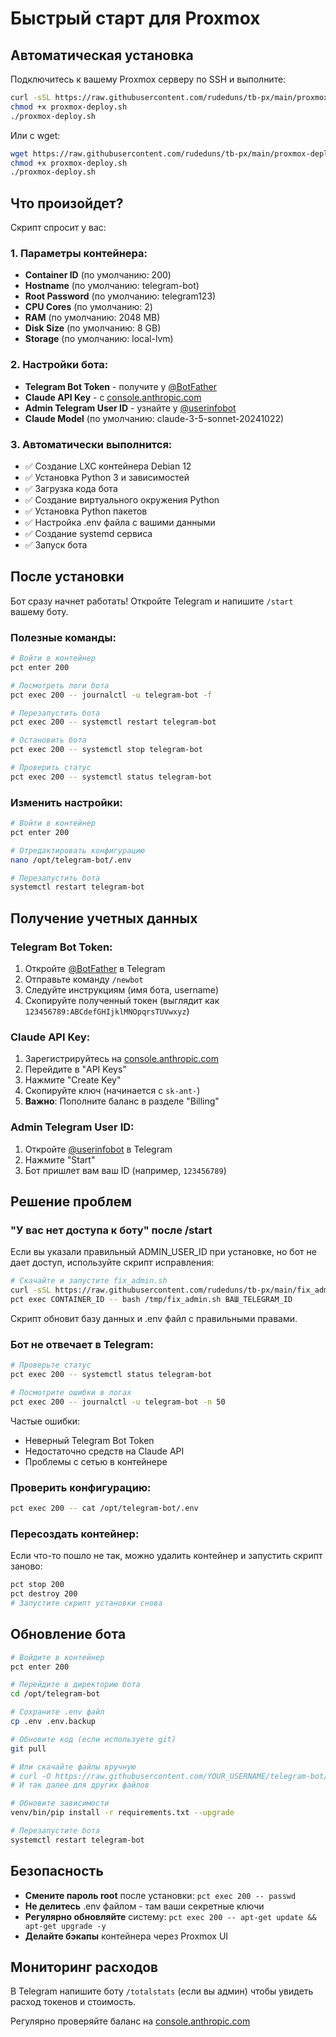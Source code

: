 # Быстрый старт для Proxmox

## Автоматическая установка

Подключитесь к вашему Proxmox серверу по SSH и выполните:

```bash
curl -sSL https://raw.githubusercontent.com/rudeduns/tb-px/main/proxmox-deploy.sh -o proxmox-deploy.sh
chmod +x proxmox-deploy.sh
./proxmox-deploy.sh
```

Или с wget:

```bash
wget https://raw.githubusercontent.com/rudeduns/tb-px/main/proxmox-deploy.sh
chmod +x proxmox-deploy.sh
./proxmox-deploy.sh
```

## Что произойдет?

Скрипт спросит у вас:

### 1. Параметры контейнера:
- **Container ID** (по умолчанию: 200)
- **Hostname** (по умолчанию: telegram-bot)
- **Root Password** (по умолчанию: telegram123)
- **CPU Cores** (по умолчанию: 2)
- **RAM** (по умолчанию: 2048 MB)
- **Disk Size** (по умолчанию: 8 GB)
- **Storage** (по умолчанию: local-lvm)

### 2. Настройки бота:
- **Telegram Bot Token** - получите у [@BotFather](https://t.me/BotFather)
- **Claude API Key** - с [console.anthropic.com](https://console.anthropic.com/)
- **Admin Telegram User ID** - узнайте у [@userinfobot](https://t.me/userinfobot)
- **Claude Model** (по умолчанию: claude-3-5-sonnet-20241022)

### 3. Автоматически выполнится:
- ✅ Создание LXC контейнера Debian 12
- ✅ Установка Python 3 и зависимостей
- ✅ Загрузка кода бота
- ✅ Создание виртуального окружения Python
- ✅ Установка Python пакетов
- ✅ Настройка .env файла с вашими данными
- ✅ Создание systemd сервиса
- ✅ Запуск бота

## После установки

Бот сразу начнет работать! Откройте Telegram и напишите `/start` вашему боту.

### Полезные команды:

```bash
# Войти в контейнер
pct enter 200

# Посмотреть логи бота
pct exec 200 -- journalctl -u telegram-bot -f

# Перезапустить бота
pct exec 200 -- systemctl restart telegram-bot

# Остановить бота
pct exec 200 -- systemctl stop telegram-bot

# Проверить статус
pct exec 200 -- systemctl status telegram-bot
```

### Изменить настройки:

```bash
# Войти в контейнер
pct enter 200

# Отредактировать конфигурацию
nano /opt/telegram-bot/.env

# Перезапустить бота
systemctl restart telegram-bot
```

## Получение учетных данных

### Telegram Bot Token:

1. Откройте [@BotFather](https://t.me/BotFather) в Telegram
2. Отправьте команду `/newbot`
3. Следуйте инструкциям (имя бота, username)
4. Скопируйте полученный токен (выглядит как `123456789:ABCdefGHIjklMNOpqrsTUVwxyz`)

### Claude API Key:

1. Зарегистрируйтесь на [console.anthropic.com](https://console.anthropic.com/)
2. Перейдите в "API Keys"
3. Нажмите "Create Key"
4. Скопируйте ключ (начинается с `sk-ant-`)
5. **Важно**: Пополните баланс в разделе "Billing"

### Admin Telegram User ID:

1. Откройте [@userinfobot](https://t.me/userinfobot) в Telegram
2. Нажмите "Start"
3. Бот пришлет вам ваш ID (например, `123456789`)

## Решение проблем

### "У вас нет доступа к боту" после /start

Если вы указали правильный ADMIN_USER_ID при установке, но бот не дает доступ, используйте скрипт исправления:

```bash
# Скачайте и запустите fix_admin.sh
curl -sSL https://raw.githubusercontent.com/rudeduns/tb-px/main/fix_admin.sh -o /tmp/fix_admin.sh
pct exec CONTAINER_ID -- bash /tmp/fix_admin.sh ВАШ_TELEGRAM_ID
```

Скрипт обновит базу данных и .env файл с правильными правами.

### Бот не отвечает в Telegram:

```bash
# Проверьте статус
pct exec 200 -- systemctl status telegram-bot

# Посмотрите ошибки в логах
pct exec 200 -- journalctl -u telegram-bot -n 50
```

Частые ошибки:
- Неверный Telegram Bot Token
- Недостаточно средств на Claude API
- Проблемы с сетью в контейнере

### Проверить конфигурацию:

```bash
pct exec 200 -- cat /opt/telegram-bot/.env
```

### Пересоздать контейнер:

Если что-то пошло не так, можно удалить контейнер и запустить скрипт заново:

```bash
pct stop 200
pct destroy 200
# Запустите скрипт установки снова
```

## Обновление бота

```bash
# Войдите в контейнер
pct enter 200

# Перейдите в директорию бота
cd /opt/telegram-bot

# Сохраните .env файл
cp .env .env.backup

# Обновите код (если используете git)
git pull

# Или скачайте файлы вручную
# curl -O https://raw.githubusercontent.com/YOUR_USERNAME/telegram-bot/main/bot.py
# И так далее для других файлов

# Обновите зависимости
venv/bin/pip install -r requirements.txt --upgrade

# Перезапустите бота
systemctl restart telegram-bot
```

## Безопасность

- **Смените пароль root** после установки: `pct exec 200 -- passwd`
- **Не делитесь** .env файлом - там ваши секретные ключи
- **Регулярно обновляйте** систему: `pct exec 200 -- apt-get update && apt-get upgrade -y`
- **Делайте бэкапы** контейнера через Proxmox UI

## Мониторинг расходов

В Telegram напишите боту `/totalstats` (если вы админ) чтобы увидеть расход токенов и стоимость.

Регулярно проверяйте баланс на [console.anthropic.com](https://console.anthropic.com/)
